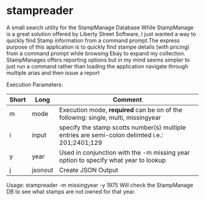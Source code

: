 ﻿# stampreader
A small search utility for the StampManage Database
While StampManage is a great solution offered by Liberty Street Software, I just wanted a way to quickly find Stamp information from a command prompt.The express purpose of this application is to quickly find stampe details (with pricing) from a command prompt while browsing Ebay to expand my collection. StampManages offers reporting options but in my mind seems simpler to just run a command rather than loading the application navigate through multiple arias and then issue a report

Execution Parameters:

Short|Long|Comment
-|-|-
m|mode|Execution mode, **required** can be on of the following: single, multi, missingyear
i|input|specify the stamp scotts number(s) mutliple entries are semi-colon delimted i.e.: 201;2401;129
y|year|Used in conjunction with the -m missing year option to specify what year to lookup
j|jsonout|Create JSON Output

Usage:
stampreader -m missingyear -y 1975
Will check the StampManage DB to see what stamps are not owned for that year.
